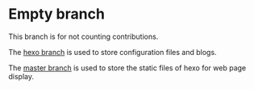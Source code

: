 # Empty branch

This branch is for not counting contributions.

The [hexo branch](https://github.com/Sanzo00/Sanzo00.github.io/tree/hexo) is used to store configuration files and blogs.

The [master branch](https://github.com/Sanzo00/Sanzo00.github.io/tree/master) is used to store the static files of hexo for web page display.

